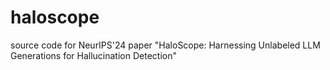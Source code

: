 # haloscope
source code for NeurIPS'24 paper "HaloScope: Harnessing Unlabeled LLM Generations for Hallucination Detection"
